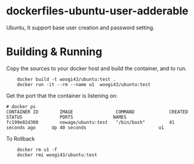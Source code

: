 # dockerfiles-ubuntu-user-adderable
Ubuntu, It support base user creation and password setting.

# Building & Running

Copy the sources to your docker host and build the container, and to run.
```
	docker build -t woogi43/ubuntu:test .
	docker run -it --rm --name u1  woogi43/ubuntu:test
```
Get the port that the container is listening on:

```
# docker ps
CONTAINER ID        IMAGE                COMMAND             CREATED             STATUS              PORTS               NAMES
fc199e02d300        nowage/ubuntu:test   "/bin/bash"         41 seconds ago      Up 40 seconds                           u1
```


To Rollback
```
    docker rm u1 -f
    docker rmi woogi43/ubuntu:test
```
